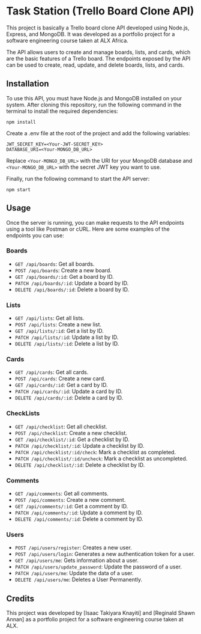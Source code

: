 # Task Station (Trello Board Clone API)
This project is basically a Trello board clone API developed using Node.js, Express, and MongoDB. It was developed as a portfolio project for a software engineering course taken at ALX Africa.

The API allows users to create and manage boards, lists, and cards, which are the basic features of a Trello board. The endpoints exposed by the API can be used to create, read, update, and delete boards, lists, and cards.

## Installation
To use this API, you must have Node.js and MongoDB installed on your system. After cloning this repository, run the following command in the terminal to install the required dependencies:

```
npm install
```

Create a .env file at the root of the project and add the following variables:
```
JWT_SECRET_KEY=<Your-JWT-SECRET_KEY>
DATABASE_URI=<Your-MONGO_DB_URL>
```

Replace `<Your-MONGO_DB_URL>` with the URI for your MongoDB database and `<Your-MONGO_DB_URL>` with the secret JWT key you want to use.

Finally, run the following command to start the API server:
```
npm start
```
## Usage
Once the server is running, you can make requests to the API endpoints using a tool like Postman or cURL. Here are some examples of the endpoints you can use:

### Boards
* `GET /api/boards`: Get all boards.
* `POST /api/boards`: Create a new board.
* `GET /api/boards/:id`: Get a board by ID.
* `PATCH /api/boards/:id`: Update a board by ID.
* `DELETE /api/boards/:id`: Delete a board by ID.

### Lists
* `GET /api/lists`: Get all lists.
* `POST /api/lists`: Create a new list.
* `GET /api/lists/:id`: Get a list by ID.
* `PATCH /api/lists/:id`: Update a list by ID.
* `DELETE /api/lists/:id`: Delete a list by ID.

### Cards
* `GET /api/cards`: Get all cards.
* `POST /api/cards`: Create a new card.
* `GET /api/cards/:id`: Get a card by ID.
* `PATCH /api/cards/:id`: Update a card by ID.
* `DELETE /api/cards/:id`: Delete a card by ID.

### CheckLists
* `GET /api/checklist`: Get all checklist.
* `POST /api/checklist`: Create a new checklist.
* `GET /api/checklist/:id`: Get a checklist by ID.
* `PATCH /api/checklist/:id`: Update a checklist by ID.
* `PATCH /api/checklist/:id/check`: Mark a checklist as completed.
* `PATCH /api/checklist/:id/uncheck`: Mark a checklist as uncompleted.
* `DELETE /api/checklist/:id`: Delete a checklist by ID.

### Comments
* `GET /api/comments`: Get all comments.
* `POST /api/comments`: Create a new comment.
* `GET /api/comments/:id`: Get a comment by ID.
* `PATCH /api/comments/:id`: Update a comment by ID.
* `DELETE /api/comments/:id`: Delete a comment by ID.

### Users
* `POST /api/users/register`: Creates a new user.
* `POST /api/users/login`: Generates a new authentication token for a user.
* `GET /api/users/me`: Gets information about a user.
* `PATCH /api/users/update_password`: Update the password of a user.
* `PATCH /api/users/me`: Update the data of a user.
* `DELETE /api/users/me`: Deletes a User Permanently.


## Credits
This project was developed by [Isaac Takiyara Knayiti] and [Reginald Shawn Annan] as a portfolio project for a software engineering course taken at ALX.
